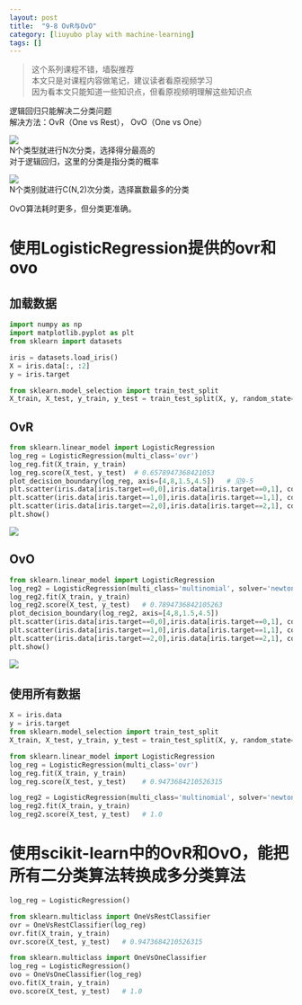 ```yaml
---
layout: post
title:  "9-8 OvR与OvO"
category: [liuyubo play with machine-learning]
tags: []
---
```


> 这个系列课程不错，墙裂推荐  
> 本文只是对课程内容做笔记，建议读者看原视频学习  
> 因为看本文只能知道一些知识点，但看原视频明理解这些知识点  

逻辑回归只能解决二分类问题  
解决方法：OvR（One vs Rest）， OvO（One vs One）  

![](http://windmissing.github.io/images/2019/186.jpg)  
N个类型就进行N次分类，选择得分最高的  
对于逻辑回归，这里的分类是指分类的概率

![](http://windmissing.github.io/images/2019/187.jpg)   
N个类别就进行C(N,2)次分类，选择赢数最多的分类

OvO算法耗时更多，但分类更准确。  

<!-- more -->

# 使用LogisticRegression提供的ovr和ovo

## 加载数据

```python
import numpy as np
import matplotlib.pyplot as plt
from sklearn import datasets

iris = datasets.load_iris()
X = iris.data[:, :2]
y = iris.target

from sklearn.model_selection import train_test_split
X_train, X_test, y_train, y_test = train_test_split(X, y, random_state=666)
```

## OvR

```python
from sklearn.linear_model import LogisticRegression
log_reg = LogisticRegression(multi_class='ovr')
log_reg.fit(X_train, y_train)
log_reg.score(X_test, y_test)  # 0.6578947368421053
plot_decision_boundary(log_reg, axis=[4,8,1.5,4.5])   # 见9-5
plt.scatter(iris.data[iris.target==0,0],iris.data[iris.target==0,1], color='red')
plt.scatter(iris.data[iris.target==1,0],iris.data[iris.target==1,1], color='blue')
plt.scatter(iris.data[iris.target==2,0],iris.data[iris.target==2,1], color='green')
plt.show()
```

![](http://windmissing.github.io/images/2019/188.png)   

## OvO

```python
from sklearn.linear_model import LogisticRegression
log_reg2 = LogisticRegression(multi_class='multinomial', solver='newton-cg')
log_reg2.fit(X_train, y_train)
log_reg2.score(X_test, y_test)   # 0.7894736842105263
plot_decision_boundary(log_reg2, axis=[4,8,1.5,4.5])
plt.scatter(iris.data[iris.target==0,0],iris.data[iris.target==0,1], color='red')
plt.scatter(iris.data[iris.target==1,0],iris.data[iris.target==1,1], color='blue')
plt.scatter(iris.data[iris.target==2,0],iris.data[iris.target==2,1], color='green')
plt.show()
```

![](http://windmissing.github.io/images/2019/189.png)   

## 使用所有数据

```python
X = iris.data
y = iris.target
from sklearn.model_selection import train_test_split
X_train, X_test, y_train, y_test = train_test_split(X, y, random_state=666)

from sklearn.linear_model import LogisticRegression
log_reg = LogisticRegression(multi_class='ovr')
log_reg.fit(X_train, y_train)
log_reg.score(X_test, y_test)    # 0.9473684210526315

log_reg2 = LogisticRegression(multi_class='multinomial', solver='newton-cg')
log_reg2.fit(X_train, y_train)
log_reg2.score(X_test, y_test)   # 1.0
```

# 使用scikit-learn中的OvR和OvO，能把所有二分类算法转换成多分类算法

```python
log_reg = LogisticRegression()

from sklearn.multiclass import OneVsRestClassifier
ovr = OneVsRestClassifier(log_reg)
ovr.fit(X_train, y_train)
ovr.score(X_test, y_test)   # 0.9473684210526315

from sklearn.multiclass import OneVsOneClassifier
log_reg = LogisticRegression()
ovo = OneVsOneClassifier(log_reg)
ovo.fit(X_train, y_train)
ovo.score(X_test, y_test)   # 1.0
```
